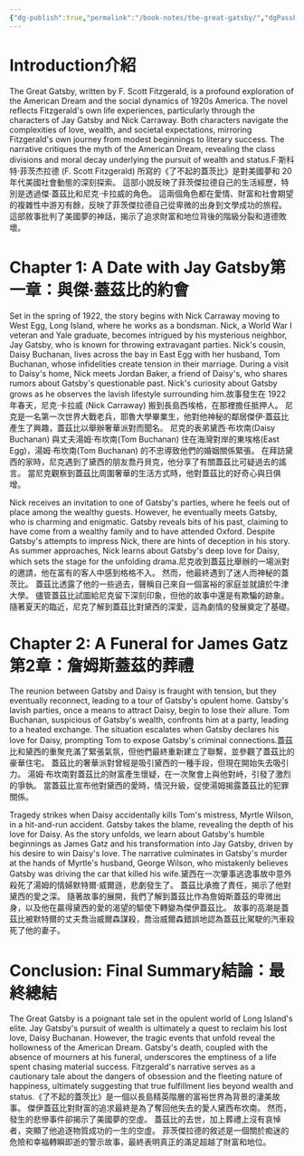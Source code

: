```yaml
---
{"dg-publish":true,"permalink":"/book-notes/the-great-gatsby/","dgPassFrontmatter":true,"created":"2024-11-24T10:41:52.701+08:00","updated":"2024-11-27T18:15:38.414+08:00"}
---
```


# Introduction介紹

The Great Gatsby, written by F. Scott Fitzgerald, is a profound exploration of the American Dream and the social dynamics of 1920s America. The novel reflects Fitzgerald's own life experiences, particularly through the characters of Jay Gatsby and Nick Carraway. Both characters navigate the complexities of love, wealth, and societal expectations, mirroring Fitzgerald's own journey from modest beginnings to literary success. The narrative critiques the myth of the American Dream, revealing the class divisions and moral decay underlying the pursuit of wealth and status.F·斯科特·菲茨杰拉德 (F. Scott Fitzgerald) 所寫的《了不起的蓋茨比》是對美國夢和 20 年代美國社會動態的深刻探索。 這部小說反映了菲茨傑拉德自己的生活經歷，特別是透過傑·蓋茲比和尼克·卡拉威的角色。 這兩個角色都在愛情、財富和社會期望的複雜性中游刃有餘，反映了菲茨傑拉德自己從卑微的出身到文學成功的旅程。 這部敘事批判了美國夢的神話，揭示了追求財富和地位背後的階級分裂和道德敗壞。

# Chapter 1: A Date with Jay Gatsby第一章：與傑·蓋茲比的約會

Set in the spring of 1922, the story begins with Nick Carraway moving to West Egg, Long Island, where he works as a bondsman. Nick, a World War I veteran and Yale graduate, becomes intrigued by his mysterious neighbor, Jay Gatsby, who is known for throwing extravagant parties. Nick's cousin, Daisy Buchanan, lives across the bay in East Egg with her husband, Tom Buchanan, whose infidelities create tension in their marriage. During a visit to Daisy's home, Nick meets Jordan Baker, a friend of Daisy's, who shares rumors about Gatsby's questionable past. Nick's curiosity about Gatsby grows as he observes the lavish lifestyle surrounding him.故事發生在 1922 年春天，尼克·卡拉威 (Nick Carraway) 搬到長島西埃格，在那裡擔任抵押人。 尼克是一名第一次世界大戰老兵，耶魯大學畢業生，他對他神秘的鄰居傑伊·蓋茲比產生了興趣，蓋茲比以舉辦奢華派對而聞名。 尼克的表弟黛西·布坎南(Daisy Buchanan) 與丈夫湯姆·布坎南(Tom Buchanan) 住在海灣對岸的東埃格(East Egg)，湯姆·布坎南(Tom Buchanan) 的不忠導致他們的婚姻關係緊張。 在拜訪黛西的家時，尼克遇到了黛西的朋友喬丹貝克，他分享了有關蓋茲比可疑過去的謠言。 當尼克觀察到蓋茲比周圍奢華的生活方式時，他對蓋茲比的好奇心與日俱增。

Nick receives an invitation to one of Gatsby's parties, where he feels out of place among the wealthy guests. However, he eventually meets Gatsby, who is charming and enigmatic. Gatsby reveals bits of his past, claiming to have come from a wealthy family and to have attended Oxford. Despite Gatsby's attempts to impress Nick, there are hints of deception in his story. As summer approaches, Nick learns about Gatsby's deep love for Daisy, which sets the stage for the unfolding drama.尼克收到蓋茲比舉辦的一場派對的邀請，他在富有的客人中感到格格不入。 然而，他最終遇到了迷人而神秘的蓋茨比。 蓋茲比透露了他的一些過去，聲稱自己來自一個富裕的家庭並就讀於牛津大學。 儘管蓋茲比試圖給尼克留下深刻印象，但他的故事中還是有欺騙的跡象。 隨著夏天的臨近，尼克了解到蓋茲比對黛西的深愛，這為劇情的發展奠定了基礎。

# Chapter 2: A Funeral for James Gatz第2章：詹姆斯蓋茲的葬禮

The reunion between Gatsby and Daisy is fraught with tension, but they eventually reconnect, leading to a tour of Gatsby's opulent home. Gatsby's lavish parties, once a means to attract Daisy, begin to lose their allure. Tom Buchanan, suspicious of Gatsby's wealth, confronts him at a party, leading to a heated exchange. The situation escalates when Gatsby declares his love for Daisy, prompting Tom to expose Gatsby's criminal connections.蓋茲比和黛西的重聚充滿了緊張氣氛，但他們最終重新建立了聯繫，並參觀了蓋茲比的豪華住宅。 蓋茲比的奢華派對曾經是吸引黛西的一種手段，但現在開始失去吸引力。 湯姆·布坎南對蓋茲比的財富產生懷疑，在一次聚會上與他對峙，引發了激烈的爭執。 當蓋茲比宣布他對黛西的愛時，情況升級，促使湯姆揭露蓋茲比的犯罪關係。

Tragedy strikes when Daisy accidentally kills Tom's mistress, Myrtle Wilson, in a hit-and-run accident. Gatsby takes the blame, revealing the depth of his love for Daisy. As the story unfolds, we learn about Gatsby's humble beginnings as James Gatz and his transformation into Jay Gatsby, driven by his desire to win Daisy's love. The narrative culminates in Gatsby's murder at the hands of Myrtle's husband, George Wilson, who mistakenly believes Gatsby was driving the car that killed his wife.黛西在一次肇事逃逸事故中意外殺死了湯姆的情婦默特爾·威爾遜，悲劇發生了。 蓋茲比承擔了責任，揭示了他對黛西的愛之深。 隨著故事的展開，我們了解到蓋茲比作為詹姆斯蓋茲的卑微出身，以及他在贏得黛西的愛的渴望的驅使下轉變為傑伊蓋茲比。 故事的高潮是蓋茲比被默特爾的丈夫喬治威爾森謀殺，喬治威爾森錯誤地認為蓋茲比駕駛的汽車殺死了他的妻子。

# Conclusion: Final Summary結論：最終總結

The Great Gatsby is a poignant tale set in the opulent world of Long Island's elite. Jay Gatsby's pursuit of wealth is ultimately a quest to reclaim his lost love, Daisy Buchanan. However, the tragic events that unfold reveal the hollowness of the American Dream. Gatsby's death, coupled with the absence of mourners at his funeral, underscores the emptiness of a life spent chasing material success. Fitzgerald's narrative serves as a cautionary tale about the dangers of obsession and the fleeting nature of happiness, ultimately suggesting that true fulfillment lies beyond wealth and status.《了不起的蓋茨比》是一個以長島精英階層的富裕世界為背景的淒美故事。 傑伊蓋茲比對財富的追求最終是為了奪回他失去的愛人黛西布坎南。 然而，發生的悲慘事件卻揭示了美國夢的空虛。 蓋茲比的去世，加上葬禮上沒有哀悼者，突顯了他追逐物質成功的一生的空虛。 菲茨傑拉德的敘述是一個關於痴迷的危險和幸福轉瞬即逝的警示故事，最終表明真正的滿足超越了財富和地位。